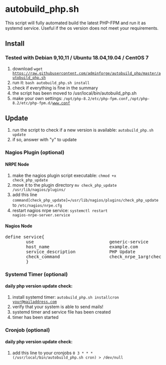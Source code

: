 # autobuild_php.sh
This script will fully automated build the latest PHP-FPM and run it as systemd service.
Useful if the os version does not meet your requirements.

## Install
### Tested with Debian 9,10,11 / Ubuntu 18.04,19.04 / CentOS 7

1) download <code>wget https://raw.githubusercontent.com/adminforge/autobuild_php/master/autobuild_php.sh</code>
2) run it: <code>bash autobuild_php.sh install</code>
3) check if everything is fine in the summary
4) the script has been moved to /usr/local/bin/autobuild_php.sh
5) make your own settings: <code>/opt/php-8.2/etc/php-fpm.conf,/opt/php-8.2/etc/php-fpm.d/www.conf</code>


## Update

1) run the script to check if a new version is available: <code>autobuild_php.sh update</code>
3) if so, answer with "y" to update

### Nagios Plugin (optional)
#### NRPE Node

1) make the nagios plugin script executable: <code>chmod +x check_php_update</code>
2) move it to the plugin directory <code>mv check_php_update /usr/lib/nagios/plugins/</code>
3) add this line <code>command[check_php_update]=/usr/lib/nagios/plugins/check_php_update</code> to <code>/etc/nagios/nrpe.cfg</code>
4) restart nagios nrpe service: <code>systemctl restart nagios-nrpe-server.service</code>

#### Nagios Node
<pre>
define service{
        use                             generic-service
        host_name                       example.com
        service_description             PHP Update
        check_command                   check_nrpe_1arg!check_php_update
        }
</pre>

### Systemd Timer (optional)
#### daily php version update check:

1) install systemd timer: <code>autobuild_php.sh installcron your@mailaddress.com</code>
2) verify that your system is able to send mails!
3) systemd timer and service file has been created
4) timer has been started

### Cronjob (optional)
#### daily php version update check:

1) add this line to your cronjobs <code>0    3    *    *    *    (/usr/local/bin/autobuild_php.sh cron) > /dev/null</code>
